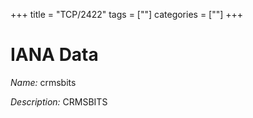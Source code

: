 +++
title = "TCP/2422"
tags = [""]
categories = [""]
+++

# IANA Data

_Name:_ crmsbits

_Description:_ CRMSBITS

